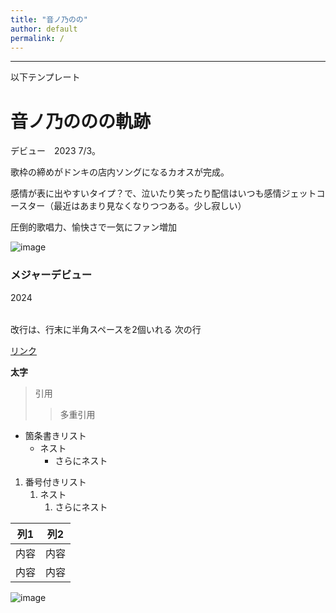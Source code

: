 ```yaml
---
title: "音ノ乃のの"
author: default
permalink: /
---
```







---

以下テンプレート

# 音ノ乃ののの軌跡
デビュー　2023 7/3。

歌枠の締めがドンキの店内ソングになるカオスが完成。

感情が表に出やすいタイプ？で、泣いたり笑ったり配信はいつも感情ジェットコースター（最近はあまり見なくなりつつある。少し寂しい）

圧倒的歌唱力、愉快さで一気にファン増加

![image](/220422_GitHubPages/assets/images/wwwwwwww.jpg)

### メジャーデビュー

2024
#### 
##### 
###### 

改行は、行末に半角スペースを2個いれる
次の行

[リンク](https://www.google.co.jp/)

**太字**

> 引用
>> 多重引用


- 箇条書きリスト
  - ネスト
    - さらにネスト


1. 番号付きリスト
   1. ネスト
      1. さらにネスト


| 列1  | 列2  |
|-----|-----|
| 内容  | 内容  |
| 内容  | 内容  |

![image](/GHPages_WebSite/assets/images/logo-150.png)
